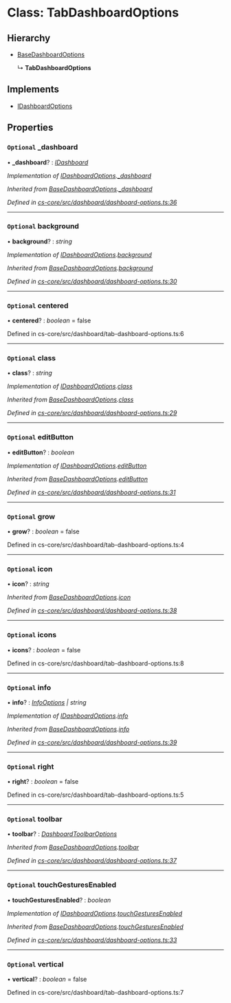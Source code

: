 # Class: TabDashboardOptions

## Hierarchy

* [BaseDashboardOptions](_cs_core_src_dashboard_dashboard_options_.basedashboardoptions.md)

  ↳ **TabDashboardOptions**

## Implements

* [IDashboardOptions](../interfaces/_cs_core_src_dashboard_dashboard_options_.idashboardoptions.md)

## Properties

### `Optional` _dashboard

• **_dashboard**? : *[IDashboard](../interfaces/_cs_core_src_dashboard_dashboard_.idashboard.md)*

*Implementation of [IDashboardOptions](../interfaces/_cs_core_src_dashboard_dashboard_options_.idashboardoptions.md).[_dashboard](../interfaces/_cs_core_src_dashboard_dashboard_options_.idashboardoptions.md#optional-_dashboard)*

*Inherited from [BaseDashboardOptions](_cs_core_src_dashboard_dashboard_options_.basedashboardoptions.md).[_dashboard](_cs_core_src_dashboard_dashboard_options_.basedashboardoptions.md#optional-_dashboard)*

*Defined in [cs-core/src/dashboard/dashboard-options.ts:36](https://github.com/TNOCS/csnext/blob/dad76c19/packages/cs-core/src/dashboard/dashboard-options.ts#L36)*

___

### `Optional` background

• **background**? : *string*

*Implementation of [IDashboardOptions](../interfaces/_cs_core_src_dashboard_dashboard_options_.idashboardoptions.md).[background](../interfaces/_cs_core_src_dashboard_dashboard_options_.idashboardoptions.md#optional-background)*

*Inherited from [BaseDashboardOptions](_cs_core_src_dashboard_dashboard_options_.basedashboardoptions.md).[background](_cs_core_src_dashboard_dashboard_options_.basedashboardoptions.md#optional-background)*

*Defined in [cs-core/src/dashboard/dashboard-options.ts:30](https://github.com/TNOCS/csnext/blob/dad76c19/packages/cs-core/src/dashboard/dashboard-options.ts#L30)*

___

### `Optional` centered

• **centered**? : *boolean* = false

Defined in cs-core/src/dashboard/tab-dashboard-options.ts:6

___

### `Optional` class

• **class**? : *string*

*Implementation of [IDashboardOptions](../interfaces/_cs_core_src_dashboard_dashboard_options_.idashboardoptions.md).[class](../interfaces/_cs_core_src_dashboard_dashboard_options_.idashboardoptions.md#optional-class)*

*Inherited from [BaseDashboardOptions](_cs_core_src_dashboard_dashboard_options_.basedashboardoptions.md).[class](_cs_core_src_dashboard_dashboard_options_.basedashboardoptions.md#optional-class)*

*Defined in [cs-core/src/dashboard/dashboard-options.ts:29](https://github.com/TNOCS/csnext/blob/dad76c19/packages/cs-core/src/dashboard/dashboard-options.ts#L29)*

___

### `Optional` editButton

• **editButton**? : *boolean*

*Implementation of [IDashboardOptions](../interfaces/_cs_core_src_dashboard_dashboard_options_.idashboardoptions.md).[editButton](../interfaces/_cs_core_src_dashboard_dashboard_options_.idashboardoptions.md#optional-editbutton)*

*Inherited from [BaseDashboardOptions](_cs_core_src_dashboard_dashboard_options_.basedashboardoptions.md).[editButton](_cs_core_src_dashboard_dashboard_options_.basedashboardoptions.md#optional-editbutton)*

*Defined in [cs-core/src/dashboard/dashboard-options.ts:31](https://github.com/TNOCS/csnext/blob/dad76c19/packages/cs-core/src/dashboard/dashboard-options.ts#L31)*

___

### `Optional` grow

• **grow**? : *boolean* = false

Defined in cs-core/src/dashboard/tab-dashboard-options.ts:4

___

### `Optional` icon

• **icon**? : *string*

*Inherited from [BaseDashboardOptions](_cs_core_src_dashboard_dashboard_options_.basedashboardoptions.md).[icon](_cs_core_src_dashboard_dashboard_options_.basedashboardoptions.md#optional-icon)*

*Defined in [cs-core/src/dashboard/dashboard-options.ts:38](https://github.com/TNOCS/csnext/blob/dad76c19/packages/cs-core/src/dashboard/dashboard-options.ts#L38)*

___

### `Optional` icons

• **icons**? : *boolean* = false

Defined in cs-core/src/dashboard/tab-dashboard-options.ts:8

___

### `Optional` info

• **info**? : *[InfoOptions](_cs_core_src_dashboard_dashboard_options_.infooptions.md) | string*

*Implementation of [IDashboardOptions](../interfaces/_cs_core_src_dashboard_dashboard_options_.idashboardoptions.md).[info](../interfaces/_cs_core_src_dashboard_dashboard_options_.idashboardoptions.md#optional-info)*

*Inherited from [BaseDashboardOptions](_cs_core_src_dashboard_dashboard_options_.basedashboardoptions.md).[info](_cs_core_src_dashboard_dashboard_options_.basedashboardoptions.md#optional-info)*

*Defined in [cs-core/src/dashboard/dashboard-options.ts:39](https://github.com/TNOCS/csnext/blob/dad76c19/packages/cs-core/src/dashboard/dashboard-options.ts#L39)*

___

### `Optional` right

• **right**? : *boolean* = false

Defined in cs-core/src/dashboard/tab-dashboard-options.ts:5

___

### `Optional` toolbar

• **toolbar**? : *[DashboardToolbarOptions](_cs_core_src_dashboard_dashboard_toolbar_options_.dashboardtoolbaroptions.md)*

*Inherited from [BaseDashboardOptions](_cs_core_src_dashboard_dashboard_options_.basedashboardoptions.md).[toolbar](_cs_core_src_dashboard_dashboard_options_.basedashboardoptions.md#optional-toolbar)*

*Defined in [cs-core/src/dashboard/dashboard-options.ts:37](https://github.com/TNOCS/csnext/blob/dad76c19/packages/cs-core/src/dashboard/dashboard-options.ts#L37)*

___

### `Optional` touchGesturesEnabled

• **touchGesturesEnabled**? : *boolean*

*Implementation of [IDashboardOptions](../interfaces/_cs_core_src_dashboard_dashboard_options_.idashboardoptions.md).[touchGesturesEnabled](../interfaces/_cs_core_src_dashboard_dashboard_options_.idashboardoptions.md#optional-touchgesturesenabled)*

*Inherited from [BaseDashboardOptions](_cs_core_src_dashboard_dashboard_options_.basedashboardoptions.md).[touchGesturesEnabled](_cs_core_src_dashboard_dashboard_options_.basedashboardoptions.md#optional-touchgesturesenabled)*

*Defined in [cs-core/src/dashboard/dashboard-options.ts:33](https://github.com/TNOCS/csnext/blob/dad76c19/packages/cs-core/src/dashboard/dashboard-options.ts#L33)*

___

### `Optional` vertical

• **vertical**? : *boolean* = false

Defined in cs-core/src/dashboard/tab-dashboard-options.ts:7
